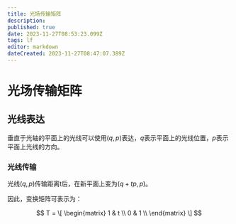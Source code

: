 ```yaml
---
title: 光场传输矩阵
description: 
published: true
date: 2023-11-27T08:53:23.099Z
tags: lf
editor: markdown
dateCreated: 2023-11-27T08:47:07.389Z
---
```


# 光场传输矩阵

## 光线表达

 垂直于光轴的平面上的光线可以使用$(q,p)$表达，$q$表示平面上的光线位置，$p$表示平面上光线的方向。

### 光线传输

光线$(q,p)$传输距离t后，在新平面上变为$(q+tp,p)$。

因此，变换矩阵可表示为：

$$
T = \[
\begin{matrix}
1 & t \\
0 & 1 \\
\end{matrix}
\]
$$